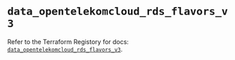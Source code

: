 # `data_opentelekomcloud_rds_flavors_v3`

Refer to the Terraform Registory for docs: [`data_opentelekomcloud_rds_flavors_v3`](https://registry.terraform.io/providers/opentelekomcloud/opentelekomcloud/1.35.0/docs/data-sources/rds_flavors_v3).
